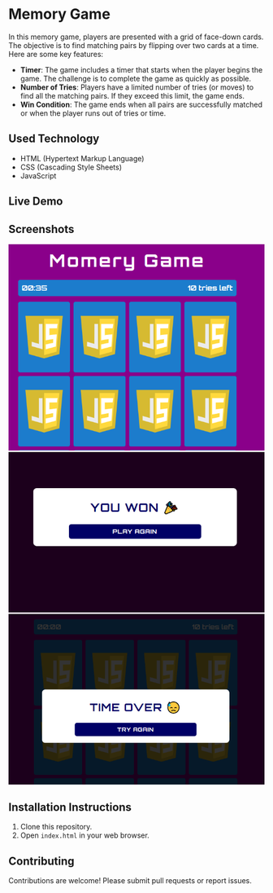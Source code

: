 # Memory Game

In this memory game, players are presented with a grid of face-down cards. The objective is to find matching pairs by flipping over two cards at a time. Here are some key features:

- **Timer**: The game includes a timer that starts when the player begins the game. The challenge is to complete the game as quickly as possible.
- **Number of Tries**: Players have a limited number of tries (or moves) to find all the matching pairs. If they exceed this limit, the game ends.
- **Win Condition**: The game ends when all pairs are successfully matched or when the player runs out of tries or time.

## Used Technology

- HTML (Hypertext Markup Language)
- CSS (Cascading Style Sheets)
- JavaScript

## Live Demo

[Play Memory Game]: https://omr-muhammad.github.io/js_games-memory/

## Screenshots

![Gameplay](./screenshots/game.png)
![winnig](./screenshots/win.png)
![losing](./screenshots/lose.png)

## Installation Instructions

1. Clone this repository.
2. Open `index.html` in your web browser.

## Contributing

Contributions are welcome! Please submit pull requests or report issues.
